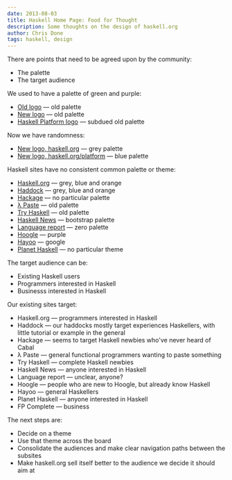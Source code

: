 ```yaml
---
date: 2013-08-03
title: Haskell Home Page: Food for Thought
description: Some thoughts on the design of haskell.org
author: Chris Done
tags: haskell, design
---
```


There are points that need to be agreed upon by the community:

* The palette
* The target audience

We used to have a palette of green and purple:

* [Old logo](http://www.haskell.org/haskell-symposium/Images/HaskellLogo.gif)  — old palette
* [New logo](http://haskellwebnews.files.wordpress.com/2009/12/haskell-logo-variation.png?w=500)  — old palette
* [Haskell Platform logo](http://www.haskell.org/wikiupload/7/7d/Platform.png)  — subdued old palette

Now we have randomness:

* [New logo, haskell.org](http://www.haskell.org/wikistatic/haskellwiki_logo.png) — grey palette
* [New logo, haskell.org/platform](http://www.haskell.org/platform/) — blue palette

Haskell sites have no consistent common palette or theme:

* [Haskell.org](http://www.haskell.org/haskellwiki/Haskell) — grey, blue and orange
* [Haddock](http://hackage.haskell.org/packages/archive/lens/3.9.0.2/doc/html/Control-Exception-Lens.html) — grey, blue and orange
* [Hackage](http://hackage.haskell.org/packages/hackage.html) — no particular palette
* [λ Paste](http://lpaste.net/) — old palette
* [Try Haskell](http://tryhaskell.org/) — old palette
* [Haskell News](http://haskellnews.org/) — bootstrap palette
* [Language report](http://www.haskell.org/onlinereport/haskell2010/) — zero palette
* [Hoogle](http://www.haskell.org/hoogle/) — purple
* [Hayoo](http://holumbus.fh-wedel.de/hayoo/hayoo.html) — google
* [Planet Haskell](http://planet.haskell.org/) — no particular theme

The target audience can be:

* Existing Haskell users
* Programmers interested in Haskell
* Businesss interested in Haskell

Our existing sites target:

* Haskell.org — programmers interested in Haskell
* Haddock — our haddocks mostly target experiences Haskellers, with little tutorial or example in the general
* Hackage — seems to target Haskell newbies who've never heard of Cabal
* λ Paste — general functional programmers wanting to paste something
* Try Haskell — complete Haskell newbies
* Haskell News — anyone interested in Haskell
* Language report — unclear, anyone?
* Hoogle — people who are new to Hoogle, but already know Haskell
* Hayoo — general Haskellers
* Planet Haskell — anyone interested in Haskell
* FP Complete — business

The next steps are:

* Decide on a theme
* Use that theme across the board
* Consolidate the audiences and make clear navigation paths between the subsites
* Make haskell.org sell itself better to the audience we decide it should aim at
